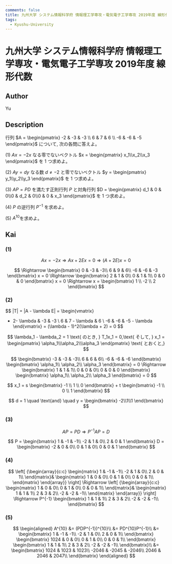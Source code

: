 ```yaml
---
comments: false
title: 九州大学 システム情報科学府 情報理工学専攻・電気電子工学専攻 2019年度 線形代数
tags:
  - Kyushu-University
---
```

# 九州大学 システム情報科学府 情報理工学専攻・電気電子工学専攻 2019年度 線形代数

## **Author**
Yu

## **Description**
行列 $A = \begin{pmatrix} -2 & -3 & -3 \\ 6 & 7 & 6 \\ -6 & -6 & -5 \end{pmatrix}$ について, 次の各問に答えよ。

(1) $Ax = -2x$ なる零でないベクトル $x = \begin{pmatrix} x_1\\x_2\\x_3 \end{pmatrix}$ を $1$ つ求めよ。

(2) $Ay = dy$ なる数 $d \neq -2$ と零でないベクトル $y = \begin{pmatrix} y_1\\y_2\\y_3 \end{pmatrix}$ を $1$ つ求めよ。

(3) $AP = PD$ を満たす正則行列 $P$ と対角行列 $D = \begin{pmatrix} d_1 & 0 & 0\\0 & d_2 & 0\\0 & 0 & x_3 \end{pmatrix}$ を $1$ つ求めよ。

(4) $P$ の逆行列 $P^{-1}$ を求めよ。

(5) $A^{10}$を求めよ。

## **Kai** 
### (1)

$$
Ax = -2x \Rightarrow Ax + 2Ex = 0 \Rightarrow (A + 2E)x = 0
$$

$$
\Rightarrow 
\begin{bmatrix}
0  & -3 & -3\\
6 & 9 & 6\\
-6 & -6 & -3
\end{bmatrix} x = 0 
\Rightarrow
\begin{bmatrix}
2 & 1 & 0\\
0 & 1 & 1\\
0 & 0 & 0
\end{bmatrix} x = 0
\Rightarrow
x = 
\begin{bmatrix}
1 \\
-2 \\
2
\end{bmatrix}
$$

### (2)

$$
|T| = |A - \lambda E| = 
\begin{vmatrix}
- 2- \lambda & -3 & -3 \\
6 & 7 - \lambda & 6 \\
-6 & -6 & -5 - \lambda
\end{vmatrix} = (\lambda - 1)^2(\lambda + 2) = 0
$$

$$
\lambda_1 - \lambda_2 = 1 \text{ のとき, } T_1x_1 = 0,\text{ そして, } x_1 = \begin{pmatrix} \alpha_1\\\alpha_2\\\alpha_3 \end{pmatrix} \text{ とおくと,}
$$

$$
\begin{bmatrix}
-3 & -3 & -3\\
6 & 6 & 6\\
-6 & -6 & -6
\end{bmatrix}
\begin{bmatrix}
\alpha_1\\
\alpha_2\\
\alpha_3
\end{bmatrix} = 0
\Rightarrow
\begin{bmatrix}
1 & 1 & 1\\
0 & 0 & 0\\
0 & 0 & 0
\end{bmatrix}
\begin{bmatrix}
\alpha_1\\
\alpha_2\\
\alpha_3
\end{bmatrix} = 0
$$

$$
x_1 = s
\begin{bmatrix}
-1 \\
1 \\
0
\end{bmatrix} + t
\begin{bmatrix}
-1 \\
0 \\
1
\end{bmatrix}
$$

$$
d = 1 \quad \text{and} \quad  y = \begin{bmatrix} -2\\1\\1 \end{bmatrix}
$$

### (3)

$$
AP = PD \Rightarrow P^{-1}AP = D
$$

$$
P = 
\begin{bmatrix}
1 & -1 & -1\\
-2 & 1 & 0\\
2 & 0 & 1
\end{bmatrix}
D = 
\begin{bmatrix}
-2 & 0 & 0\\
0 & 1 & 0\\
0 & 0 & 1
\end{bmatrix}
$$

### (4)

$$
\left[ {\begin{array}{c:c}
\begin{matrix}
1 & -1 & -1\\
-2 & 1 & 0\\
2 & 0 & 1\\  
\end{matrix}&
\begin{matrix}
1 & 0 & 0\\
0 & 1 & 0\\
0 & 0 & 1\\
\end{matrix}
\end{array}}
\right]
\Rightarrow
\left[ {\begin{array}{c:c}
\begin{matrix}
1 & 0 & 0\\
0 & 1 & 0\\
0 & 0 & 1\\
\end{matrix}&
\begin{matrix}
1 & 1 & 1\\
2 & 3 & 2\\
-2 & -2 & -1\\
\end{matrix}
\end{array}}
\right]
\Rightarrow
P^{-1}
\begin{bmatrix}
1 & 1 & 1\\
2 & 3 & 2\\
-2 & -2 & -1\\
\end{bmatrix}
$$

### (5)

$$
\begin{aligned}
A^{10} &= (PDP^{-1})^{10}\\
&= PD^{10}P^{-1}\\
&=
\begin{bmatrix}
1 & -1 & -1\\
-2 & 1 & 0\\
2 & 0 & 1\\
\end{bmatrix}
\begin{bmatrix}
1024 & 0 & 0\\
0 & 1 & 0\\
0 & 0 & 1\\
\end{bmatrix}
\begin{bmatrix}
1 & 1 & 1\\
2 & 3 & 2\\
-2 & -2 & -1\\
\end{bmatrix}\\
&= 
\begin{bmatrix}
1024 & 1023 & 1023\\
-2046 & -2045 & -2046\\
2046 & 2046 & 2047\\
\end{bmatrix}
\end{aligned}
$$